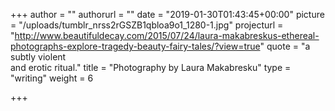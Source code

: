 +++
author = ""
authorurl = ""
date = "2019-01-30T01:43:45+00:00"
picture = "/uploads/tumblr_nrss2rGSZB1qbloa9o1_1280-1.jpg"
projecturl = "http://www.beautifuldecay.com/2015/07/24/laura-makabreskus-ethereal-photographs-explore-tragedy-beauty-fairy-tales/?view=true"
quote = "a subtly violent <br/> and erotic ritual."
title = "Photography by Laura Makabresku"
type = "writing"
weight = 6

+++
